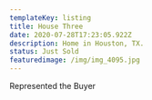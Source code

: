 ```yaml
---
templateKey: listing
title: House Three
date: 2020-07-28T17:23:05.922Z
description: Home in Houston, TX.
status: Just Sold
featuredimage: /img/img_4095.jpg
---
```

Represented the Buyer